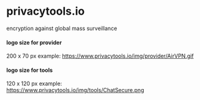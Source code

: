 # privacytools.io
encryption against global mass surveillance

#### logo size for provider
200 x 70 px
example: https://www.privacytools.io/img/provider/AirVPN.gif

#### logo size for tools
120 x 120 px
example: https://www.privacytools.io/img/tools/ChatSecure.png
